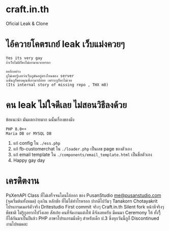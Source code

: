 # craft.in.th
Oficial Leak & Clone

# ไอ้ควายโคตรเกย์ leak เว็บแม่งควยๆ
```
Yes its very gay
ถ้าเว็บไม่ดีก็คงไม่เอามาแจกหรอก

อออีกอย่าง
กูไม่เคยรู้เลยว่าเว็บกูมันอยู่ตรงไหนของ server
ฉนั้นกูก็ขอบคุณที่เอามาปล่อย เพราะกูก็หาไม่เจอ
(Its internal story of missing repo , THX m8)
```

# คน leak ไม่ใจดีเลย ไม่สอนวิธีลงด้วย

ข้อแนะนำ
มันแตกง่ายมาก ฉนั้นเรื่องของมึง
```
PHP 8.0++
Maria DB or MYSQL DB
```

1. แก้ config ใน ```./ess.php```
2. แก้ fb-customerchat ใน ```./loader.php``` เป็นเลข page ของตัวเอง
3. แก้ email template ใน ```./components/email_template.html``` เป็นชื่อตัวเอง
4. Happy gay day

# เครดิตงาน
PsXenAPI Class ที่ไม่เสร็จจนโดนไล่ออก ของ PusanStudio me@pusanstudio.com (จุดเริ่มต้นทั้งหมด)
ถุงเงิน หลักชัย ที่ไม่ได้ทำไรหรอก ปากดีไปวันๆ
Tanakorn Chotayakrit โปรแกรมเมอร์ตัวจริง
Dritestudio First commit จริงๆ
Craft.in.th Silent fork หน้าหีจริงๆ
ชัชชาติ ไม่รู้กูอยากไปวิ่งเลย สัสเอ้ย
คนที่จัดงานแต่งให้ ดีจังเลยครับ มีคนมา Ceremony ให้ ทั้งๆืี่ก็ได้กันมาเป็นปีแล้ว
PHP ภาษาโปรแกรมมิ่งดีๆ สำหรับเด็ก ป.3 ซึ่งทุกวันนี้กูก็ Discontinued งานไปหมดละ
